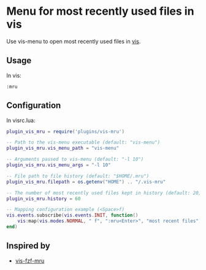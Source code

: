 # Menu for most recently used files in vis

Use vis-menu to open most recently used files in [vis](https://github.com/martanne/vis).

## Usage

In vis:

`:mru`

## Configuration

In visrc.lua:

```lua
plugin_vis_mru = require('plugins/vis-mru')

-- Path to the vis-menu executable (default: "vis-menu")
plugin_vis_mru.vis_menu_path = "vis-menu"

-- Arguments passed to vis-menu (default: "-l 10")
plugin_vis_mru.vis_menu_args = "-l 10"

-- File path to file history (default: "$HOME/.mru") 
plugin_vis_mru.filepath = os.getenv("HOME") .. "/.vis-mru"

-- The number of most recently used files kept in history (default: 20)
plugin_vis_mru.history = 60

-- Mapping configuration example (<Space>f)
vis.events.subscribe(vis.events.INIT, function()
    vis:map(vis.modes.NORMAL, " f", ":mru<Enter>", "most recent files")
end)
```

## Inspired by

- [vis-fzf-mru](https://github.com/peaceant/vis-fzf-mru.git)
